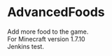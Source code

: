 AdvancedFoods
=============

Add more food to the game.<br>
For Minecraft version 1.7.10<br>
Jenkins test.
